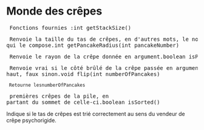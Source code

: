 
# Monde des crêpes #
  
  

<pre> Fonctions fournies :int getStackSize()</pre>

<pre> Renvoie la taille du tas de crêpes, en d'autres mots, le nombre de crêpes
qui le compose.int getPancakeRadius(int pancakeNumber)</pre>

<pre> Renvoie le rayon de la crêpe donnée en argument.boolean isPancakeUpsideDown(int pancakeNumber)</pre>

<pre> Renvoie vrai si le côté brûlé de la crêpe passée en argument est vers le
haut, faux sinon.void flip(int numberOfPancakes)</pre>
` Retourne lesnumberOfPancakes` 
<pre> premières crêpes de la pile, en
partant du sommet de celle-ci.boolean isSorted()</pre>
Indique si le tas de crêpes est trié correctement au sens du vendeur de
crêpe psychorigide.

